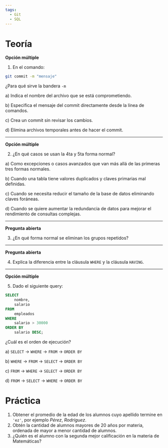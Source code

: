 ```yaml
---
tags:
  - Git
  - SQL
---
```

# Teoría
**Opción múltiple**

1. En el comando:

```bash
git commit -m "mensaje"
```

¿Para qué sirve la bandera `-m`

a) Indica el nombre del archivo que se está comprometiendo.

b) Especifica el mensaje del commit directamente desde la línea de comandos.

c) Crea un commit sin revisar los cambios.

d) Elimina archivos temporales antes de hacer el commit.

---
**Opción múltiple**

2. ¿En qué casos se usan la 4ta y 5ta forma normal?

a) Como excepciones o casos avanzados que van más allá de las primeras tres formas normales.

b) Cuando una tabla tiene valores duplicados y claves primarias mal definidas.

c) Cuando se necesita reducir el tamaño de la base de datos eliminando claves foráneas.

d) Cuando se quiere aumentar la redundancia de datos para mejorar el rendimiento de consultas complejas.

---
**Pregunta abierta**

3. ¿En qué forma normal se eliminan los grupos repetidos?

---
**Pregunta abierta**

4. Explica la diferencia entre la cláusula `WHERE` y la cláusula `HAVING`.

---
**Opción múltiple**

5. Dado el siguiente query:

```SQL
SELECT 
    nombre, 
    salario
FROM 
    empleados
WHERE 
    salario > 30000
ORDER BY 
    salario DESC;
```

¿Cuál es el orden de ejecución?

a) `SELECT` -> `WHERE` -> `FROM` -> `ORDER BY`

b) `WHERE` -> `FROM` -> `SELECT` -> `ORDER BY`

c) `FROM` -> `WHERE` -> `SELECT` -> `ORDER BY`

d) `FROM` -> `SELECT` -> `WHERE` -> `ORDER BY`

# Práctica
1. Obtener el promedio de la edad de los alumnos cuyo apellido termine en `'ez'`, por ejemplo *Pérez*, *Rodríguez*.  
2. Obtén la cantidad de alumnos mayores de 20 años por materia, ordenada de mayor a menor cantidad de alumnos.
3. ¿Quién es el alumno con la segunda mejor calificación en la materia de Matemáticas?